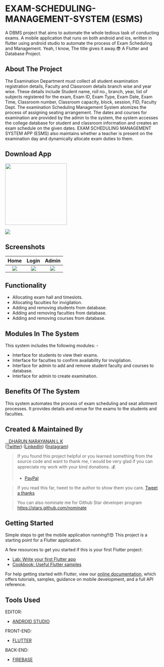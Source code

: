 # EXAM-SCHEDULING-MANAGEMENT-SYSTEM (ESMS)

A DBMS project that aims to automate the whole tedious task of conducting exams.
A mobile application that runs on both android and ios, written in flutter using android studio to automate the process of Exam Scheduling and Management. Yeah, I know, The title gives it away.😎
A Flutter and Database Project.

## About The Project

The Examination Department must collect all student examination registration details, Faculty and Classroom details branch wise and year wise. These details include Student name, roll no., branch, year, list of subjects registered for the exam, Exam ID, Exam Type, Exam Date, Exam Time, Classroom number, Classroom capacity, block, session, FID, Faculty Dept. The examination Scheduling Management System atomizes the process of assigning seating arrangement. The dates and courses for examination are provided by the admin to the system, the system accesses the college database for student and classroom information and creates an exam schedule on the given dates. EXAM SCHEDULING MANAGEMENT SYSTEM APP (ESMS) also maintains whether a teacher is present on the examination day and dynamically allocate exam duties to them.

## Download App 
<a href="https://github.com/dharun-narayanan/Exam-Scheduling-Management-System/releases/download/v1.0.7/base.apk"><img src="https://playerzon.com/asset/download.png" width="200"></a>



<img src="https://github.com/dharun-narayanan/Exam-Scheduling-Management-System/blob/master/Screenshots/img.png"  /> 



## Screenshots

Home                |   Login   |  Admin
:-------------------------:|:-------------------------:|:-------------------------:
![](https://github.com/dharun-narayanan/Exam-Scheduling-Management-System/blob/master/Screenshots/IMG_20201129_130616.png?raw=true)|![](https://github.com/dharun-narayanan/Exam-Scheduling-Management-System/blob/master/Screenshots/IMG_20201129_130628.png?raw=true)|![](https://github.com/dharun-narayanan/Exam-Scheduling-Management-System/blob/master/Screenshots/IMG_20201129_130640.png?raw=true) 

## Functionality 
 
- Allocating exam hall and timeslots. 
- Allocating faculties for invigilation. 
- Adding and removing students from database.
- Adding and removing faculties from database.
- Adding and removing courses from database.

## Modules In The System

This system includes the following modules: -
 - Interface for students to view their exams.
 - Interface for faculties to confirm availability for invigilation.
 - Interface for admin to add and remove student faculty and courses to database.
 - Interface for admin to create examination.

## Benefits Of The System

This system automates the process of exam scheduling and seat allotment processes. It provides details and venue for the exams to the students and faculties.

## Created & Maintained By
 [&nbsp;&nbsp;&nbsp;DHARUN NARAYANAN L K](https://dharun-narayanan.github.io/me/) <br/>
([Twitter](https://twitter.com/dharun_official)) ([LinkedIn](https://www.linkedin.com/in/dharun-narayanan-l-k-407459197/))
([Instagram](https://www.instagram.com/_dharun_26/?hl=en))

> If you found this project helpful or you learned something from the source code and want to thank me, I would be very glad if you can appreciate my work with your kind donations. :moneybag:
>
> * [PayPal](https://www.paypal.me/DHARUNNARAYANAN/)

> If you read this far, tweet to the author to show them you care. [Tweet a thanks](https://twitter.com/intent/tweet?text=Thank%20you%20@dharun_official%20for%20writing%20this%20helpful%20article%2e%0A%0AExam%20Scheduling%20Management%20System%20mobile%20application%20using%20flutter%0A%0Ahttps%3A%2F%2Fgithub.com%2Fdharun-narayanan%2FExam-Scheduling-Management-System)

> You can also nominate me for Github Star developer program https://stars.github.com/nominate

## Getting Started

Simple steps to get the mobile application running!!😍
This project is a starting point for a Flutter application.

A few resources to get you started if this is your first Flutter project:

- [Lab: Write your first Flutter app](https://flutter.dev/docs/get-started/codelab)
- [Cookbook: Useful Flutter samples](https://flutter.dev/docs/cookbook)

For help getting started with Flutter, view our
[online documentation](https://flutter.dev/docs), which offers tutorials,
samples, guidance on mobile development, and a full API reference.

## Tools Used

EDITOR:
 - [ANDROID STUDIO](https://developer.android.com/studio)
 
FRONT-END:
 - [FLUTTER](https://flutter.dev/)
 
BACK-END:
 - [FIREBASE](https://firebase.google.com/?&gclid=CjwKCAiArbv_BRA8EiwAYGs23JxCKu7t4KyqmglHNQUp6m87LkhrzqsO_erg-sV8l3Kpo2Ywbw957xoCt50QAvD_BwE)
 


